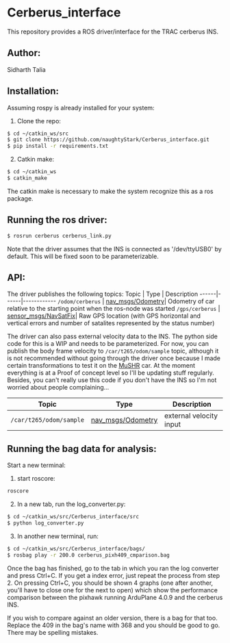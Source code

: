 # Cerberus_interface

This repository provides a ROS driver/interface for the TRAC cerberus INS.
## Author:
Sidharth Talia

## Installation:

Assuming rospy is already installed for your system:
1) Clone the repo:
``` bash
$ cd ~/catkin_ws/src
$ git clone https://github.com/naughtyStark/Cerberus_interface.git 
$ pip install -r requirements.txt
```

2) Catkin make:
``` bash
$ cd ~/catkin_ws
$ catkin_make
```

The catkin make is necessary to make the system recognize this as a ros package.

## Running the ros driver:
``` bash
$ rosrun cerberus cerberus_link.py
```

Note that the driver assumes that the INS is connected as '/dev/ttyUSB0' by default. This will be fixed soon to be parameterizable.

## API:
The driver publishes the following topics:
Topic | Type | Description
------|------|------------
`/odom/cerberus` | [nav_msgs/Odometry](http://docs.ros.org/en/noetic/api/nav_msgs/html/msg/Odometry.html)| Odometry of car relative to the starting point when the ros-node was started
`/gps/cerberus` | [sensor_msgs/NavSatFix](http://docs.ros.org/en/noetic/api/nav_msgs/html/msg/Odometry.html)| Raw GPS location (with GPS horizontal and vertical errors and number of satalites represented by the status number)

The driver can also pass external velocity data to the INS. The python side code for this is a WIP and needs to be parameterized. For now, you can publish the body frame velocity to `/car/t265/odom/sample` topic, although it is not recommended without going through the driver once because I made certain transformations to test it on the [MuSHR](https://mushr.io/) car. At the moment everything is at a Proof of concept level so I'll be updating stuff regularly. Besides, you can't really use this code if you don't have the INS so I'm not worried about people complaining...

Topic | Type | Description
------|------|------------
`/car/t265/odom/sample` | [nav_msgs/Odometry](http://docs.ros.org/en/noetic/api/nav_msgs/html/msg/Odometry.html)| external velocity input

## Running the bag data for analysis:
Start a new terminal:
1) start roscore:
``` bash
roscore
```
2) In a new tab, run the log_converter.py:
```bash
$ cd ~/catkin_ws/src/Cerberus_interface/src
$ python log_converter.py
```
3) In another new terminal, run:
```bash
$ cd ~/catkin_ws/src/Cerberus_interface/bags/
$ rosbag play -r 200.0 cerberus_pixh409_cmparison.bag
```
Once the bag has finished, go to the tab in which you ran the log converter and press Ctrl+C. If you get a index error, just repeat the process from step 2. On pressing Ctrl+C, you should be shown 4 graphs (one after another, you'll have to close one for the next to open) which show the performance comparison between the pixhawk running ArduPlane 4.0.9 and the cerberus INS.

If you wish to compare against an older version, there is a bag for that too. Replace the 409 in the bag's name with 368 and you should be good to go. There may be spelling mistakes. 